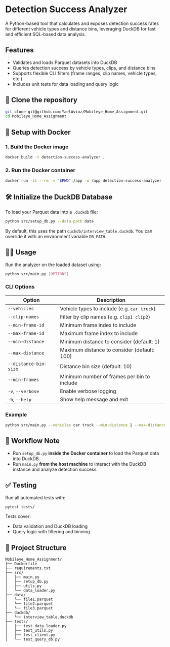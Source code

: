 
# Detection Success Analyzer

A Python-based tool that calculates and exposes detection success rates for different vehicle types and distance bins, leveraging DuckDB for fast and efficient SQL-based data analysis.


## Features

-  Validates and loads Parquet datasets into DuckDB
-  Queries detection success by vehicle types, clips, and distance bins
-  Supports flexible CLI filters (frame ranges, clip names, vehicle types, etc.)
-  Includes unit tests for data loading and query logic

## 🚀 Clone the repository

```bash
git clone git@github.com:YaelAvioz/Mobileye_Home_Assignment.git
cd Mobileye_Home_Assignment
````

## 🐳 Setup with Docker

### 1. Build the Docker image

```bash
docker build -t detection-success-analyzer .
````

### 2. Run the Docker container

```bash
docker run -it --rm -v "$PWD":/app -w /app detection-success-analyzer
```


## 🛠️ Initialize the DuckDB Database

To load your Parquet data into a `.duckdb` file:

```bash
python src/setup_db.py --data-path data
```

By default, this uses the path `duckdb/interview_table.duckdb`. You can override it with an environment variable `DB_PATH`.


## 🧑‍💻 Usage

Run the analyzer on the loaded dataset using:

```bash
python src/main.py [OPTIONS]
```

### CLI Options

| Option                | Description                                 |
| --------------------- | ------------------------------------------- |
| `--vehicles`          | Vehicle types to include (e.g. `car truck`) |
| `--clip-names`        | Filter by clip names (e.g. `clip1 clip2`)   |
| `--min-frame-id`      | Minimum frame index to include              |
| `--max-frame-id`      | Maximum frame index to include              |
| `--min-distance`      | Minimum distance to consider (default: 1)   |
| `--max-distance`      | Maximum distance to consider (default: 100) |
| `--distance-bin-size` | Distance bin size (default: 10)             |
| `--min-frames`        | Minimum number of frames per bin to include |
| `-v`, `--verbose`     | Enable verbose logging                      |
| `-h`, `--help`        | Show help message and exit                  |

### Example

```bash
python src/main.py --vehicles car truck --min-distance 1 --max-distance 50 --distance-bin-size 10 --min-frames 5 -v
```


## 🧭 Workflow Note

* Run `setup_db.py` **inside the Docker container** to load the Parquet data into DuckDB.
* Run `main.py` **from the host machine** to interact with the DuckDB instance and analyze detection success.



## ✅ Testing

Run all automated tests with:

```bash
pytest tests/
```

Tests cover:

* Data validation and DuckDB loading
* Query logic with filtering and binning


## 📁 Project Structure

```
Mobileye_Home_Assignment/
├── Dockerfile
├── requirements.txt
├── src/
│   ├── main.py
│   ├── setup_db.py
│   ├── utils.py
│   └── data_loader.py
├── data/
│   └── file1.parquet
│   └── file2.parquet
│   └── file3.parquet
├── duckdb/
│   └── interview_table.duckdb
├── tests/
│   ├── test_data_loader.py
│   ├── test_utils.py
│   ├── test_client.py
│   └── test_query_db.py
```
